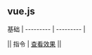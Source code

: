 ## vue.js
 基础 
| --------- | --------- |

|| 指令 | [查看效果](https://e-greehe.github.io/vue.js/基础/指令.html) ||
